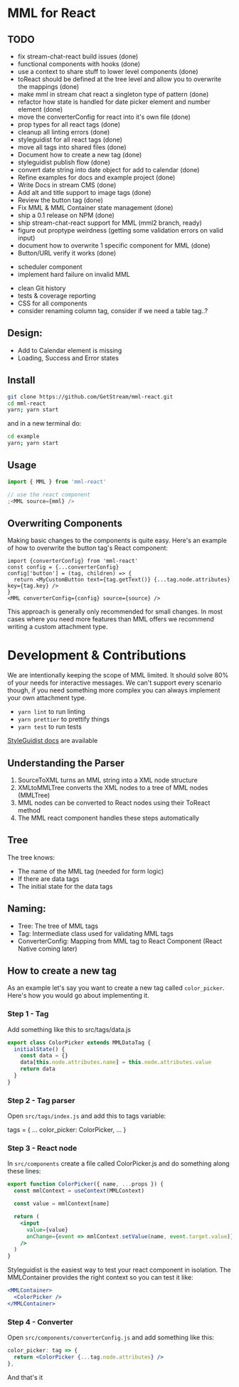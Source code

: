 # MML for React

## TODO

- fix stream-chat-react build issues (done)
- functional components with hooks (done)
- use a context to share stuff to lower level components (done)
- toReact should be defined at the tree level and allow you to overwrite the mappings (done)
- make mml in stream chat react a singleton type of pattern (done)
- refactor how state is handled for date picker element and number element (done)
- move the converterConfig for react into it's own file (done)
- prop types for all react tags (done)
- cleanup all linting errors (done)
- styleguidist for all react tags (done)
- move all tags into shared files (done)
- Document how to create a new tag (done)
- styleguidist publish flow (done)
- convert date string into date object for add to calendar (done)
- Refine examples for docs and example project (done)
- Write Docs in stream CMS (done)
- Add alt and title support to image tags (done)
- Review the button tag (done)
- Fix MML & MML Container state management (done)
- ship a 0.1 release on NPM (done)
- ship stream-chat-react support for MML (mml2 branch, ready)
- figure out proptype weirdness (getting some validation errors on valid input)
- document how to overwrite 1 specific component for MML (done)
- Button/URL verify it works (done)

* scheduler component
* implement hard failure on invalid MML

- clean Git history
- tests & coverage reporting
- CSS for all components
- consider renaming column tag, consider if we need a table tag..?

## Design:

- Add to Calendar element is missing
- Loading, Success and Error states

## Install

```bash
git clone https://github.com/GetStream/mml-react.git
cd mml-react
yarn; yarn start
```

and in a new terminal do:

```bash
cd example
yarn; yarn start
```

## Usage

```jsx
import { MML } from 'mml-react'

// use the react component
;<MML source={mml} />
```

## Overwriting Components

Making basic changes to the components is quite easy.
Here's an example of how to overwrite the button tag's React component:

```
import {converterConfig} from 'mml-react'
const config = {...converterConfig}
config['button'] = (tag, children) => {
  return <MyCustomButton text={tag.getText()} {...tag.node.attributes} key={tag.key} />
}
<MML converterConfig={config} source={source} />
```

This approach is generally only recommended for small changes.
In most cases where you need more features than MML offers we recommend writing a custom attachment type.

# Development & Contributions

We are intentionally keeping the scope of MML limited.
It should solve 80% of your needs for interactive messages.
We can't support every scenario though, if you need something more complex you can always implement your own attachment type.

- `yarn lint` to run linting
- `yarn prettier` to prettify things
- `yarn test` to run tests

[StyleGuidist docs](https://getstream.github.io/mml-react/) are available

## Understanding the Parser

1. SourceToXML turns an MML string into a XML node structure
2. XMLtoMMLTree converts the XML nodes to a tree of MML nodes (MMLTree)
3. MML nodes can be converted to React nodes using their ToReact method
4. The MML react component handles these steps automatically

## Tree

The tree knows:

- The name of the MML tag (needed for form logic)
- If there are data tags
- The initial state for the data tags

## Naming:

- Tree: The tree of MML tags
- Tag: Intermediate class used for validating MML tags
- ConverterConfig: Mapping from MML tag to React Component (React Native coming later)

## How to create a new tag

As an example let's say you want to create a new tag called `color_picker`.
Here's how you would go about implementing it.

### Step 1 - Tag

Add something like this to src/tags/data.js

```jsx
export class ColorPicker extends MMLDataTag {
  initialState() {
    const data = {}
    data[this.node.attributes.name] = this.node.attributes.value
    return data
  }
}
```

### Step 2 - Tag parser

Open `src/tags/index.js` and add this to tags variable:

tags = {
...
color_picker: ColorPicker,
...
}

### Step 3 - React node

In `src/components` create a file called ColorPicker.js and do something along these lines:

```jsx
export function ColorPicker({ name, ...props }) {
  const mmlContext = useContext(MMLContext)

  const value = mmlContext[name]

  return (
    <input
      value={value}
      onChange={event => mmlContext.setValue(name, event.target.value)}
    />
  )
}
```

Styleguidist is the easiest way to test your react component in isolation.
The MMLContainer provides the right context so you can test it like:

```jsx
<MMLContainer>
  <ColorPicker />
</MMLContainer>
```

### Step 4 - Converter

Open `src/components/converterConfig.js` and add something like this:

```jsx
color_picker: tag => {
  return <ColorPicker {...tag.node.attributes} />
},
```

And that's it

